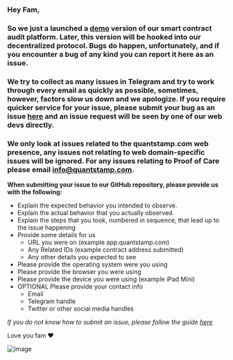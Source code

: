### Hey Fam,

### So we just a launched a [demo](app.quantstamp.com) version of our smart contract audit platform. Later, this version will be hooked into our decentralized protocol. Bugs do happen, unfortunately, and if you encounter a bug of any kind you can report it here as an issue.

### We try to collect as many issues in Telegram and try to work through every email as quickly as possible, sometimes, however, factors slow us down and we apologize. If you require quicker service for your issue, please submit your bug as an issue [here](https://github.com/quantstamp/quantstamp_support/issues/new) and an issue request will be seen by one of our web devs directly.

### We only look at issues related to the quantstamp.com web presence, any issues not relating to web domain-specific issues will be ignored. For any issues relating to Proof of Care please email info@quantstamp.com.

**When submitting your issue to our GitHub repository, please provide us with the following:**

- Explain the expected behavior you intended to observe.
- Explain the actual behavior that you actually observed.
- Explain the steps that you took, numbered in sequence, that lead up to the issue happening
- Provide some details for us
  -  URL you were on (example app.quantstamp.com)
  -  Any Related IDs (example contract address submitted)
  -  Any other details you expected to see
- Please provide the operating system were you using
- Please provide the browser you were using
- Please provide the device you were using (example iPad Mini)
- OPTIONAL Please provide your contact info
  -  Email
  -  Telegram handle
  -  Twitter or other social media handles

_If you do not know how to submit an issue, please follow the guide [here](https://help.github.com/articles/creating-an-issue/)_ 

Love you fam ❤️ 

![image](https://user-images.githubusercontent.com/5182060/37628204-bbaafb02-2b95-11e8-98f1-274d57172e83.png)



